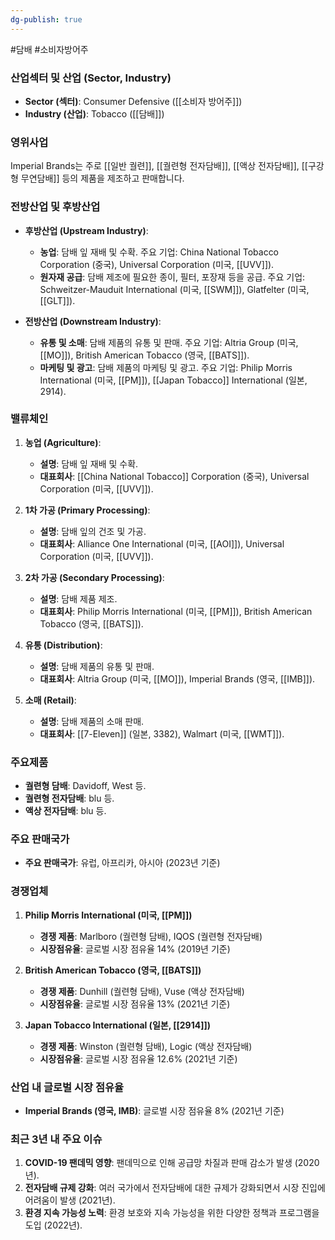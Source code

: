 ```yaml
---
dg-publish: true
---
```

#담배 #소비자방어주


### 산업섹터 및 산업 (Sector, Industry)

- **Sector (섹터)**: Consumer Defensive ([[소비자 방어주]])
- **Industry (산업)**: Tobacco ([[담배]])

### 영위사업

Imperial Brands는 주로 [[일반 궐련]], [[궐련형 전자담배]], [[액상 전자담배]], [[구강형 무연담배]] 등의 제품을 제조하고 판매합니다.

### 전방산업 및 후방산업

- **후방산업 (Upstream Industry)**:
    
    - **농업**: 담배 잎 재배 및 수확. 주요 기업: China National Tobacco Corporation (중국), Universal Corporation (미국, [[UVV]]).
    - **원자재 공급**: 담배 제조에 필요한 종이, 필터, 포장재 등을 공급. 주요 기업: Schweitzer-Mauduit International (미국, [[SWM]]), Glatfelter (미국, [[GLT]]).

- **전방산업 (Downstream Industry)**:
    
    - **유통 및 소매**: 담배 제품의 유통 및 판매. 주요 기업: Altria Group (미국, [[MO]]), British American Tobacco (영국, [[BATS]]).
    - **마케팅 및 광고**: 담배 제품의 마케팅 및 광고. 주요 기업: Philip Morris International (미국, [[PM]]), [[Japan Tobacco]] International (일본, 2914).

### 밸류체인

1. **농업 (Agriculture)**:
    
    - **설명**: 담배 잎 재배 및 수확.
    - **대표회사**: [[China National Tobacco]] Corporation (중국), Universal Corporation (미국, [[UVV]]).

1. **1차 가공 (Primary Processing)**:
    
    - **설명**: 담배 잎의 건조 및 가공.
    - **대표회사**: Alliance One International (미국, [[AOI]]), Universal Corporation (미국, [[UVV]]).

1. **2차 가공 (Secondary Processing)**:
    
    - **설명**: 담배 제품 제조.
    - **대표회사**: Philip Morris International (미국, [[PM]]), British American Tobacco (영국, [[BATS]]).

1. **유통 (Distribution)**:
    
    - **설명**: 담배 제품의 유통 및 판매.
    - **대표회사**: Altria Group (미국, [[MO]]), Imperial Brands (영국, [[IMB]]).
3. **소매 (Retail)**:
    
    - **설명**: 담배 제품의 소매 판매.
    - **대표회사**: [[7-Eleven]] (일본, 3382), Walmart (미국, [[WMT]]).

### 주요제품

- **궐련형 담배**: Davidoff, West 등.
- **궐련형 전자담배**: blu 등.
- **액상 전자담배**: blu 등.

### 주요 판매국가

- **주요 판매국가**: 유럽, 아프리카, 아시아 (2023년 기준)

### 경쟁업체

1. **Philip Morris International (미국, [[PM]])**
    
    - **경쟁 제품**: Marlboro (궐련형 담배), IQOS (궐련형 전자담배)
    - **시장점유율**: 글로벌 시장 점유율 14% (2019년 기준)
2. **British American Tobacco (영국, [[BATS]])**
    
    - **경쟁 제품**: Dunhill (궐련형 담배), Vuse (액상 전자담배)
    - **시장점유율**: 글로벌 시장 점유율 13% (2021년 기준)
3. **Japan Tobacco International (일본, [[2914]])**
    
    - **경쟁 제품**: Winston (궐련형 담배), Logic (액상 전자담배)
    - **시장점유율**: 글로벌 시장 점유율 12.6% (2021년 기준)

### 산업 내 글로벌 시장 점유율

- **Imperial Brands (영국, IMB)**: 글로벌 시장 점유율 8% (2021년 기준)

### 최근 3년 내 주요 이슈

1. **COVID-19 팬데믹 영향**: 팬데믹으로 인해 공급망 차질과 판매 감소가 발생 (2020년).
2. **전자담배 규제 강화**: 여러 국가에서 전자담배에 대한 규제가 강화되면서 시장 진입에 어려움이 발생 (2021년).
3. **환경 지속 가능성 노력**: 환경 보호와 지속 가능성을 위한 다양한 정책과 프로그램을 도입 (2022년).